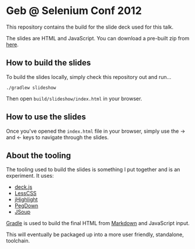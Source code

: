 # Geb @ Selenium Conf 2012

This repository contains the build for the slide deck used for this talk.

The slides are HTML and JavaScript. You can download a pre-built zip from [here](https://github.com/downloads/geb/geb-seconf-2012-slides/geb-seconf-20120-slides.zip).

## How to build the slides

To build the slides locally, simply check this repository out and run…

    ./gradlew slideshow

Then open `build/slideshow/index.html` in your browser.

## How to use the slides

Once you've opened the `index.html` file in your browser, simply use the → and ← keys to navigate through the slides.

## About the tooling

The tooling used to build the slides is something I put together and is an experiment. It uses:

* [deck.js](http://imakewebthings.com/deck.js/ "deck.js &raquo; Modern HTML Presentations")
* [LessCSS](http://lesscss.org/ "LESS &laquo; The Dynamic Stylesheet language")
* [jHighlight](http://www.ohloh.net/p/jhighlight "jhighlight")
* [PegDown](https://github.com/sirthias/pegdown "sirthias/pegdown · GitHub")
* [JSoup](http://jsoup.org/ "jsoup Java HTML Parser, with best of DOM, CSS, and jquery")

[Gradle](http://www.gradle.org/ "Gradle - Build Automation Evolved") is used to build the final HTML from [Markdown](http://daringfireball.net/projects/markdown/ "Daring Fireball: Markdown") and JavaScript input.

This will eventually be packaged up into a more user friendly, standalone, toolchain.